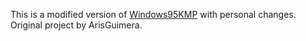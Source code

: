 This is a modified version of [Windows95KMP](https://github.com/ArisGuimera/Windows95KMP) with personal changes.
Original project by ArisGuimera.